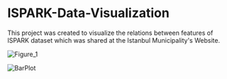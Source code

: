 # ISPARK-Data-Visualization

This project was created to visualize the relations between features of ISPARK dataset which was shared at the Istanbul Municipality's Website.

![Figure_1](https://user-images.githubusercontent.com/52736554/72759141-d7a9cb00-3be5-11ea-9e0a-201492172fb5.png)

![BarPlot](https://user-images.githubusercontent.com/52736554/72854081-4e1cfa80-3cc4-11ea-957c-0b802e92555e.png)
